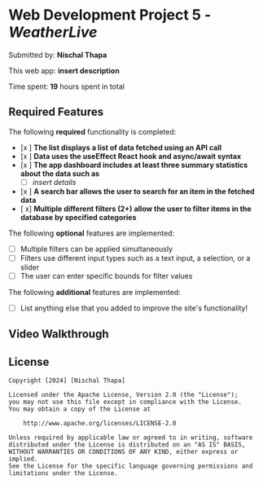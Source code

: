 # Web Development Project 5 - *WeatherLive*

Submitted by: **Nischal Thapa**

This web app: **insert description**

Time spent: **19** hours spent in total

## Required Features

The following **required** functionality is completed:

- [x ] **The list displays a list of data fetched using an API call**
- [x ] **Data uses the useEffect React hook and async/await syntax**
- [x ] **The app dashboard includes at least three summary statistics about the data such as**
  - [ ] *insert details*
- [x ] **A search bar allows the user to search for an item in the fetched data**
- [ x] **Multiple different filters (2+) allow the user to filter items in the database by specified categories**

The following **optional** features are implemented:

- [ ] Multiple filters can be applied simultaneously
- [ ] Filters use different input types such as a text input, a selection, or a slider
- [ ] The user can enter specific bounds for filter values

The following **additional** features are implemented:

* [ ] List anything else that you added to improve the site's functionality!

## Video Walkthrough




## License

    Copyright [2024] [Nischal Thapa]

    Licensed under the Apache License, Version 2.0 (the "License");
    you may not use this file except in compliance with the License.
    You may obtain a copy of the License at

        http://www.apache.org/licenses/LICENSE-2.0

    Unless required by applicable law or agreed to in writing, software
    distributed under the License is distributed on an "AS IS" BASIS,
    WITHOUT WARRANTIES OR CONDITIONS OF ANY KIND, either express or implied.
    See the License for the specific language governing permissions and
    limitations under the License.
